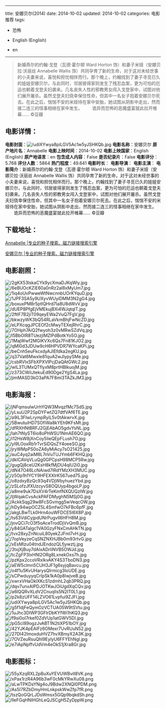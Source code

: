
---
title: 安娜贝尔(2014)
date: 2014-10-02
updated: 2014-10-02
categories: 电影推荐
tags:
- 恐怖

- English (English)
- en
---


> 新婚燕尔的约翰·戈登（瓦德·霍尔顿 Ward Horton 饰）和妻子米娅（安娜贝拉·沃丽丝 Annabelle Wallis 饰）共同孕育了新的生命，对于这对未经世事的小夫妻来说，喜悦和担忧相伴而行。那个晚上，约翰找到了妻子寻觅已久的娃娃安娜贝尔，与此同时，邻居彼得家则发生了残忍血案，更为可怕的厄运也朝着戈登夫妇袭来。几名丧失人性的邪教男女闯入戈登家中，试图对他们展开屠杀。虽然戈登夫妇侥幸保住性命，但其中一名女子抱着安娜贝尔死去。在此之后，惴惴不安的米娅待在家中安胎，她试图从阴影中走出，然而接二连三的怪事相继在家中发生。 　　诡异而恐怖的恶魔盛宴就此拉开帷幕…… ©豆瓣

## **电影详情**：

**电影封面**：<img src="https://image.tmdb.org/t/p/w200/udiXYwya8piLGV5Ac1w5yJSHKQb.jpg" alt="/udiXYwya8piLGV5Ac1w5yJSHKQb.jpg" title="/udiXYwya8piLGV5Ac1w5yJSHKQb.jpg">
**电影名称**：安娜贝尔
**原产地片名**：Annabelle
**电影上映时间**：2014-10-02
**电影上映国家**：English (English)
**原产地语言**：en
**包含成人内容**：False
**是否纪录片**：False
**电影评分**：5.768
**评分人数**：5864
**热门程度**：49.641
**电影时长**：
**电影导演**：
**电影主演**：
**电影简介**：新婚燕尔的约翰·戈登（瓦德·霍尔顿 Ward Horton 饰）和妻子米娅（安娜贝拉·沃丽丝 Annabelle Wallis 饰）共同孕育了新的生命，对于这对未经世事的小夫妻来说，喜悦和担忧相伴而行。那个晚上，约翰找到了妻子寻觅已久的娃娃安娜贝尔，与此同时，邻居彼得家则发生了残忍血案，更为可怕的厄运也朝着戈登夫妇袭来。几名丧失人性的邪教男女闯入戈登家中，试图对他们展开屠杀。虽然戈登夫妇侥幸保住性命，但其中一名女子抱着安娜贝尔死去。在此之后，惴惴不安的米娅待在家中安胎，她试图从阴影中走出，然而接二连三的怪事相继在家中发生。 　　诡异而恐怖的恶魔盛宴就此拉开帷幕…… ©豆瓣

## **下载地址**：
[Annabelle |专业的种子搜索、磁力链接搜索引擎](https://movie.amd794.com:2083/?search=Annabelle&ordering=&mode=match_phrase&page_size=10&page=1)

[安娜贝尔 |专业的种子搜索、磁力链接搜索引擎](https://movie.amd794.com:2083/?search=%E5%AE%89%E5%A8%9C%E8%B4%9D%E5%B0%94&ordering=&mode=match_phrase&page_size=10&page=1)
 

## **电影剧照**：
<img src="https://image.tmdb.org/t/p/original/2gKX53lskaCYk9ycXmaDJKqWiy.jpg" alt="/2gKX53lskaCYk9ycXmaDJKqWiy.jpg" title="/2gKX53lskaCYk9ycXmaDJKqWiy.jpg"><img src="https://image.tmdb.org/t/p/original/6eBUOcKZiE60a0nRz2al8xMyUm7.jpg" alt="/6eBUOcKZiE60a0nRz2al8xMyUm7.jpg" title="/6eBUOcKZiE60a0nRz2al8xMyUm7.jpg"><img src="https://image.tmdb.org/t/p/original/1iq4oUvPwweWtNwcnnbUOrKYquD.jpg" alt="/1iq4oUvPwweWtNwcnnbUOrKYquD.jpg" title="/1iq4oUvPwweWtNwcnnbUOrKYquD.jpg"><img src="https://image.tmdb.org/t/p/original/1JPF3SA5y9UXyvWUyiDMM3N2gG4.jpg" alt="/1JPF3SA5y9UXyvWUyiDMM3N2gG4.jpg" title="/1JPF3SA5y9UXyvWUyiDMM3N2gG4.jpg"><img src="https://image.tmdb.org/t/p/original/boxuxPM8r5ptlQHrd7Ia8U8dWvV.jpg" alt="/boxuxPM8r5ptlQHrd7Ia8U8dWvV.jpg" title="/boxuxPM8r5ptlQHrd7Ia8U8dWvV.jpg"><img src="https://image.tmdb.org/t/p/original/dUEP8PfgEjVMEkujBXi4WJqtqlT.jpg" alt="/dUEP8PfgEjVMEkujBXi4WJqtqlT.jpg" title="/dUEP8PfgEjVMEkujBXi4WJqtqlT.jpg"><img src="https://image.tmdb.org/t/p/original/2ftIF7B2jiT09qeyEWa2VuQ7FgV.jpg" alt="/2ftIF7B2jiT09qeyEWa2VuQ7FgV.jpg" title="/2ftIF7B2jiT09qeyEWa2VuQ7FgV.jpg"><img src="https://image.tmdb.org/t/p/original/bkwzyWK3bQ54RLaVkmBhjFwNcZD.jpg" alt="/bkwzyWK3bQ54RLaVkmBhjFwNcZD.jpg" title="/bkwzyWK3bQ54RLaVkmBhjFwNcZD.jpg"><img src="https://image.tmdb.org/t/p/original/eLPXcqgJPCEOf2cMwyTEXejRhrC.jpg" alt="/eLPXcqgJPCEOf2cMwyTEXejRhrC.jpg" title="/eLPXcqgJPCEOf2cMwyTEXejRhrC.jpg"><img src="https://image.tmdb.org/t/p/original/7OHph7AiQ2fwyoh3z0vMRwSZdVq.jpg" alt="/7OHph7AiQ2fwyoh3z0vMRwSZdVq.jpg" title="/7OHph7AiQ2fwyoh3z0vMRwSZdVq.jpg"><img src="https://image.tmdb.org/t/p/original/l5BbOIR8TUezjIMZlPdBotkYo5O.jpg" alt="/l5BbOIR8TUezjIMZlPdBotkYo5O.jpg" title="/l5BbOIR8TUezjIMZlPdBotkYo5O.jpg"><img src="https://image.tmdb.org/t/p/original/1MajWwf2MGIKVXc6Qs7Fn81KJO2.jpg" alt="/1MajWwf2MGIKVXc6Qs7Fn81KJO2.jpg" title="/1MajWwf2MGIKVXc6Qs7Fn81KJO2.jpg"><img src="https://image.tmdb.org/t/p/original/qMI0d3JDUw9cH6HPVDR7WYcaKPi.jpg" alt="/qMI0d3JDUw9cH6HPVDR7WYcaKPi.jpg" title="/qMI0d3JDUw9cH6HPVDR7WYcaKPi.jpg"><img src="https://image.tmdb.org/t/p/original/beCnh5euFkcxdyAJIEfdka2egKU.jpg" alt="/beCnh5euFkcxdyAJIEfdka2egKU.jpg" title="/beCnh5euFkcxdyAJIEfdka2egKU.jpg"><img src="https://image.tmdb.org/t/p/original/q37Vat6MwxIe81quA2wJlypySMe.jpg" alt="/q37Vat6MwxIe81quA2wJlypySMe.jpg" title="/q37Vat6MwxIe81quA2wJlypySMe.jpg"><img src="https://image.tmdb.org/t/p/original/csbRVIxSFbXPXVlPcjDaQAtGWc2.jpg" alt="/csbRVIxSFbXPXVlPcjDaQAtGWc2.jpg" title="/csbRVIxSFbXPXVlPcjDaQAtGWc2.jpg"><img src="https://image.tmdb.org/t/p/original/wlL3TUMxQTfIyxM8prtHBIkuojM.jpg" alt="/wlL3TUMxQTfIyxM8prtHBIkuojM.jpg" title="/wlL3TUMxQTfIyxM8prtHBIkuojM.jpg"><img src="https://image.tmdb.org/t/p/original/z373CWiIJtekuEd90Dge2YgS4La.jpg" alt="/z373CWiIJtekuEd90Dge2YgS4La.jpg" title="/z373CWiIJtekuEd90Dge2YgS4La.jpg"><img src="https://image.tmdb.org/t/p/original/jimMASD3kO3aPA7F8mi3TAZkJM3.jpg" alt="/jimMASD3kO3aPA7F8mi3TAZkJM3.jpg" title="/jimMASD3kO3aPA7F8mi3TAZkJM3.jpg">

## **电影海报**：
<img src="https://image.tmdb.org/t/p/original/jNFqmsulwUrhYQW3MvqzfMc7SdS.jpg" alt="/jNFqmsulwUrhYQW3MvqzfMc7SdS.jpg" title="/jNFqmsulwUrhYQW3MvqzfMc7SdS.jpg"><img src="https://image.tmdb.org/t/p/original/yLsuU2P2SpDYFwtZQ7dtfVAf6TE.jpg" alt="/yLsuU2P2SpDYFwtZQ7dtfVAf6TE.jpg" title="/yLsuU2P2SpDYFwtZQ7dtfVAf6TE.jpg"><img src="https://image.tmdb.org/t/p/original/a9iL3FIwLrympRyiL5v0tAkwrvX.jpg" alt="/a9iL3FIwLrympRyiL5v0tAkwrvX.jpg" title="/a9iL3FIwLrympRyiL5v0tAkwrvX.jpg"><img src="https://image.tmdb.org/t/p/original/5BwutuiHD7SOfiWa8kYEh9KFsMt.jpg" alt="/5BwutuiHD7SOfiWa8kYEh9KFsMt.jpg" title="/5BwutuiHD7SOfiWa8kYEh9KFsMt.jpg"><img src="https://image.tmdb.org/t/p/original/dfRXHNtBRFJ2GjEAbAO5gdvYsNL.jpg" alt="/dfRXHNtBRFJ2GjEAbAO5gdvYsNL.jpg" title="/dfRXHNtBRFJ2GjEAbAO5gdvYsNL.jpg"><img src="https://image.tmdb.org/t/p/original/lah7tNyST6io8oPhWSU1NmAE6QO.jpg" alt="/lah7tNyST6io8oPhWSU1NmAE6QO.jpg" title="/lah7tNyST6io8oPhWSU1NmAE6QO.jpg"><img src="https://image.tmdb.org/t/p/original/i12HsW8jXnCoy5IieQEpFLush7O.jpg" alt="/i12HsW8jXnCoy5IieQEpFLush7O.jpg" title="/i12HsW8jXnCoy5IieQEpFLush7O.jpg"><img src="https://image.tmdb.org/t/p/original/yI9LOoxRb1rTvrSiDQsZY4oeeSO.jpg" alt="/yI9LOoxRb1rTvrSiDQsZY4oeeSO.jpg" title="/yI9LOoxRb1rTvrSiDQsZY4oeeSO.jpg"><img src="https://image.tmdb.org/t/p/original/jryWMpPS0oZA6yMiAcy7sO21425.jpg" alt="/jryWMpPS0oZA6yMiAcy7sO21425.jpg" title="/jryWMpPS0oZA6yMiAcy7sO21425.jpg"><img src="https://image.tmdb.org/t/p/original/auC4yq2aiM8L7nVuTUJYmb6FKHQ.jpg" alt="/auC4yq2aiM8L7nVuTUJYmb6FKHQ.jpg" title="/auC4yq2aiM8L7nVuTUJYmb6FKHQ.jpg"><img src="https://image.tmdb.org/t/p/original/dklCAVqVLuQg0GPCpsH98MCP5Rw.jpg" alt="/dklCAVqVLuQg0GPCpsH98MCP5Rw.jpg" title="/dklCAVqVLuQg0GPCpsH98MCP5Rw.jpg"><img src="https://image.tmdb.org/t/p/original/gugQj8ceU2KsH8kfMjDU4qIU2i0.jpg" alt="/gugQj8ceU2KsH8kfMjDU4qIU2i0.jpg" title="/gugQj8ceU2KsH8kfMjDU4qIU2i0.jpg"><img src="https://image.tmdb.org/t/p/original/dN47O46LcNAiwd7IRdYMzXH3MUC.jpg" alt="/dN47O46LcNAiwd7IRdYMzXH3MUC.jpg" title="/dN47O46LcNAiwd7IRdYMzXH3MUC.jpg"><img src="https://image.tmdb.org/t/p/original/z5Op1h1YCY9HFEXXlrK567ued75.jpg" alt="/z5Op1h1YCY9HFEXXlrK567ued75.jpg" title="/z5Op1h1YCY9HFEXXlrK567ued75.jpg"><img src="https://image.tmdb.org/t/p/original/o8zdxyBzQc93q4VDjWbyhuezYbd.jpg" alt="/o8zdxyBzQc93q4VDjWbyhuezYbd.jpg" title="/o8zdxyBzQc93q4VDjWbyhuezYbd.jpg"><img src="https://image.tmdb.org/t/p/original/zSLofzJfXUzcyvS8OQUyp4bgoLP.jpg" alt="/zSLofzJfXUzcyvS8OQUyp4bgoLP.jpg" title="/zSLofzJfXUzcyvS8OQUyp4bgoLP.jpg"><img src="https://image.tmdb.org/t/p/original/a8me9uk7DsXV4rTeKmfNXQUQzIW.jpg" alt="/a8me9uk7DsXV4rTeKmfNXQUQzIW.jpg" title="/a8me9uk7DsXV4rTeKmfNXQUQzIW.jpg"><img src="https://image.tmdb.org/t/p/original/ljWqakCvsAckPAFDMyghN5MSj0G.jpg" alt="/ljWqakCvsAckPAFDMyghN5MSj0G.jpg" title="/ljWqakCvsAckPAFDMyghN5MSj0G.jpg"><img src="https://image.tmdb.org/t/p/original/AckkSqg29w8FcSGvmgg5wVeqcOW.jpg" alt="/AckkSqg29w8FcSGvmgg5wVeqcOW.jpg" title="/AckkSqg29w8FcSGvmgg5wVeqcOW.jpg"><img src="https://image.tmdb.org/t/p/original/hDy94wpOCZ5L4SmfwO7kFBc6pfF.jpg" alt="/hDy94wpOCZ5L4SmfwO7kFBc6pfF.jpg" title="/hDy94wpOCZ5L4SmfwO7kFBc6pfF.jpg"><img src="https://image.tmdb.org/t/p/original/akgLBwTLk0Hrn4ouWFDCE5I6X8P.jpg" alt="/akgLBwTLk0Hrn4ouWFDCE5I6X8P.jpg" title="/akgLBwTLk0Hrn4ouWFDCE5I6X8P.jpg"><img src="https://image.tmdb.org/t/p/original/ts63VdiCyjpdUNrPugvIl6HFH8M.jpg" alt="/ts63VdiCyjpdUNrPugvIl6HFH8M.jpg" title="/ts63VdiCyjpdUNrPugvIl6HFH8M.jpg"><img src="https://image.tmdb.org/t/p/original/jnvQCi7cO3f5oAceTrodDjVvQmB.jpg" alt="/jnvQCi7cO3f5oAceTrodDjVvQmB.jpg" title="/jnvQCi7cO3f5oAceTrodDjVvQmB.jpg"><img src="https://image.tmdb.org/t/p/original/y84GATalgc1VA0GzyFNxCmAHkTN.jpg" alt="/y84GATalgc1VA0GzyFNxCmAHkTN.jpg" title="/y84GATalgc1VA0GzyFNxCmAHkTN.jpg"><img src="https://image.tmdb.org/t/p/original/tvx28xyZnNcuiL80yekZJFml7vH.jpg" alt="/tvx28xyZnNcuiL80yekZJFml7vH.jpg" title="/tvx28xyZnNcuiL80yekZJFml7vH.jpg"><img src="https://image.tmdb.org/t/p/original/7opVeyzeCqSNZNXHJBb0m93rtvG.jpg" alt="/7opVeyzeCqSNZNXHJBb0m93rtvG.jpg" title="/7opVeyzeCqSNZNXHJBb0m93rtvG.jpg"><img src="https://image.tmdb.org/t/p/original/xEsMlzu04tndJEndozQLfjywztj.jpg" alt="/xEsMlzu04tndJEndozQLfjywztj.jpg" title="/xEsMlzu04tndJEndozQLfjywztj.jpg"><img src="https://image.tmdb.org/t/p/original/3txjXjBuy7dAlxADrIiNVB5OWJd.jpg" alt="/3txjXjBuy7dAlxADrIiNVB5OWJd.jpg" title="/3txjXjBuy7dAlxADrIiNVB5OWJd.jpg"><img src="https://image.tmdb.org/t/p/original/tcZgFP3lxHNl2ORg8LxnekOxs7h.jpg" alt="/tcZgFP3lxHNl2ORg8LxnekOxs7h.jpg" title="/tcZgFP3lxHNl2ORg8LxnekOxs7h.jpg"><img src="https://image.tmdb.org/t/p/original/pzKpx2ccoVRxIkvAKY4S3TboDN3.jpg" alt="/pzKpx2ccoVRxIkvAKY4S3TboDN3.jpg" title="/pzKpx2ccoVRxIkvAKY4S3TboDN3.jpg"><img src="https://image.tmdb.org/t/p/original/aEW5clmn5CUH3JF1g6syjqBavcu.jpg" alt="/aEW5clmn5CUH3JF1g6syjqBavcu.jpg" title="/aEW5clmn5CUH3JF1g6syjqBavcu.jpg"><img src="https://image.tmdb.org/t/p/original/o4f1u5KvUHarysQIrmicg3loUDE.jpg" alt="/o4f1u5KvUHarysQIrmicg3loUDE.jpg" title="/o4f1u5KvUHarysQIrmicg3loUDE.jpg"><img src="https://image.tmdb.org/t/p/original/sCPwduyyqCrIpSk1kA0p8lwjveB.jpg" alt="/sCPwduyyqCrIpSk1kA0p8lwjveB.jpg" title="/sCPwduyyqCrIpSk1kA0p8lwjveB.jpg"><img src="https://image.tmdb.org/t/p/original/xwrxVHaOklXKcS1zdmhL2qb3PRQ.jpg" alt="/xwrxVHaOklXKcS1zdmhL2qb3PRQ.jpg" title="/xwrxVHaOklXKcS1zdmhL2qb3PRQ.jpg"><img src="https://image.tmdb.org/t/p/original/dqv7unxAIPDJOTKwJOiUgdXqCQv.jpg" alt="/dqv7unxAIPDJOTKwJOiUgdXqCQv.jpg" title="/dqv7unxAIPDJOTKwJOiUgdXqCQv.jpg"><img src="https://image.tmdb.org/t/p/original/a6lQQRvXLdV2Cnuqlls5N2IT0L1.jpg" alt="/a6lQQRvXLdV2Cnuqlls5N2IT0L1.jpg" title="/a6lQQRvXLdV2Cnuqlls5N2IT0L1.jpg"><img src="https://image.tmdb.org/t/p/original/p2k8zUFF14LZVO61Lvpfui9ZJFl.jpg" alt="/p2k8zUFF14LZVO61Lvpfui9ZJFl.jpg" title="/p2k8zUFF14LZVO61Lvpfui9ZJFl.jpg"><img src="https://image.tmdb.org/t/p/original/udiXYwya8piLGV5Ac1w5yJSHKQb.jpg" alt="/udiXYwya8piLGV5Ac1w5yJSHKQb.jpg" title="/udiXYwya8piLGV5Ac1w5yJSHKQb.jpg"><img src="https://image.tmdb.org/t/p/original/g5f1djFeQymOzVCTUA05W9tSVtu.jpg" alt="/g5f1djFeQymOzVCTUA05W9tSVtu.jpg" title="/g5f1djFeQymOzVCTUA05W9tSVtu.jpg"><img src="https://image.tmdb.org/t/p/original/1uJhc3DIWP3GFlrDbKYfWi1hKQ3.jpg" alt="/1uJhc3DIWP3GFlrDbKYfWi1hKQ3.jpg" title="/1uJhc3DIWP3GFlrDbKYfWi1hKQ3.jpg"><img src="https://image.tmdb.org/t/p/original/f9si0oI7rkef0ZdVUp1atGWV5DI.jpg" alt="/f9si0oI7rkef0ZdVUp1atGWV5DI.jpg" title="/f9si0oI7rkef0ZdVUp1atGWV5DI.jpg"><img src="https://image.tmdb.org/t/p/original/pG5cI89ogzJvABT1N2tiXP51bOY.jpg" alt="/pG5cI89ogzJvABT1N2tiXP51bOY.jpg" title="/pG5cI89ogzJvABT1N2tiXP51bOY.jpg"><img src="https://image.tmdb.org/t/p/original/42YJK4pEAlFz6OMexr7UvRUuN52.jpg" alt="/42YJK4pEAlFz6OMexr7UvRUuN52.jpg" title="/42YJK4pEAlFz6OMexr7UvRUuN52.jpg"><img src="https://image.tmdb.org/t/p/original/27DI42ImoxduHVZ7hvXBmyX2A3K.jpg" alt="/27DI42ImoxduHVZ7hvXBmyX2A3K.jpg" title="/27DI42ImoxduHVZ7hvXBmyX2A3K.jpg"><img src="https://image.tmdb.org/t/p/original/7OVZeuRsuQhl9EylyU6FFYEhNgl.jpg" alt="/7OVZeuRsuQhl9EylyU6FFYEhNgl.jpg" title="/7OVZeuRsuQhl9EylyU6FFYEhNgl.jpg"><img src="https://image.tmdb.org/t/p/original/e7iApNpffvUdVm4eOkS1jXra8Gr.jpg" alt="/e7iApNpffvUdVm4eOkS1jXra8Gr.jpg" title="/e7iApNpffvUdVm4eOkS1jXra8Gr.jpg">

## **电影图标**：
<img src="https://image.tmdb.org/t/p/original/55yXzqRXL2pBuXuYEVUWBvit8VK.png" alt="/55yXzqRXL2pBuXuYEVUWBvit8VK.png" title="/55yXzqRXL2pBuXuYEVUWBvit8VK.png"><img src="https://image.tmdb.org/t/p/original/xPax1rzR4A96b3wF0cMkYRwXu08.png" alt="/xPax1rzR4A96b3wF0cMkYRwXu08.png" title="/xPax1rzR4A96b3wF0cMkYRwXu08.png"><img src="https://image.tmdb.org/t/p/original/aLwTPKDsYNg4oJ9Bdw2XNQl0PDM.png" alt="/aLwTPKDsYNg4oJ9Bdw2XNQl0PDM.png" title="/aLwTPKDsYNg4oJ9Bdw2XNQl0PDM.png"><img src="https://image.tmdb.org/t/p/original/As5I7RZbDmyHmLnkpskWwZfp7fR.png" alt="/As5I7RZbDmyHmLnkpskWwZfp7fR.png" title="/As5I7RZbDmyHmLnkpskWwZfp7fR.png"><img src="https://image.tmdb.org/t/p/original/tszQoGQrLJDsWmsx5GQp9bqkdSh.png" alt="/tszQoGQrLJDsWmsx5GQp9bqkdSh.png" title="/tszQoGQrLJDsWmsx5GQp9bqkdSh.png"><img src="https://image.tmdb.org/t/p/original/lleFGqHNIHGhLeQJSCgH5ZyDppW.png" alt="/lleFGqHNIHGhLeQJSCgH5ZyDppW.png" title="/lleFGqHNIHGhLeQJSCgH5ZyDppW.png">
